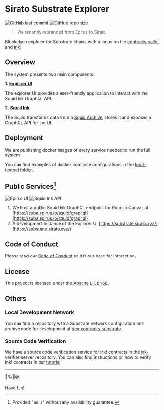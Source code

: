 # Sirato Substrate Explorer

![GitHub last commit](https://img.shields.io/github/last-commit/web3labs/epirus-substrate) ![GitHub repo size](https://img.shields.io/github/repo-size/web3labs/epirus-substrate)

> We recently rebranded from Epirus to Sirato

Blockchain explorer for Substrate chains with a focus on the [contracts pallet](https://github.com/paritytech/substrate/tree/master/frame/contracts) and [ink!](https://ink.substrate.io/)

## Overview

The system presents two main components:

**1. [Explorer UI](explorer-ui/)**

The explorer UI provides a user-friendly application to interact with the Squid Ink GraphQL API.

**2. [Squid Ink](squid-ink/)**

The Squid transforms data from a [Squid Archive](https://docs.subsquid.io/archives/substrate/self-hosted), stores it and exposes a GraphQL API for the UI.

## Deployment

We are publishing docker images of every service needed to run the full system.

You can find examples of docker compose configurations in the [local-testnet](https://github.com/web3labs/epirus-substrate/tree/main/local-testnet) folder.

## Public Services[^note]

![Epirus UI](https://img.shields.io/website?label=Epirus%20UI&url=https%3A%2F%2Fepirus-sub.netlify.app%2F) ![Squid Ink API](https://img.shields.io/website?label=Squid%20Ink%20API&url=https%3A%2F%2Fsuba.epirus.io%2Fsquid%2Fgraphql)

1. We host a public Squid Ink GraphQL endpoint for Rococo Canvas at [https://suba.epirus.io/squid/graphql](https://suba.epirus.io/squid/graphql)
2. A development instance of the Explorer UI [https://substrate.sirato.xyz/](https://substrate.sirato.xyz/)

[^note]: Provided "as is" without any availability guarantee.

## Code of Conduct

Please read our [Code of Conduct](CODE_OF_CONDUCT.md) as it is our base for interaction.

## License

This project is licensed under the [Apache LICENSE](LICENSE).

## Others

### Local Development Network

You can find a repository with a Substrate network configuration and archive node for development at [dev-contracts-substrate](https://github.com/web3labs/dev-contracts-substrate).

### Source Code Verification

We have a source code verification service for ink! contracts in the [ink-verifier-server](https://github.com/web3labs/ink-verifier-server) repository. You can also find instructions on how to verify ink! contracts in our [tutorial](https://github.com/web3labs/ink-verifier-server/blob/main/docs/TUTORIAL.md)

---

💫🪐✨💿

Have fun!
